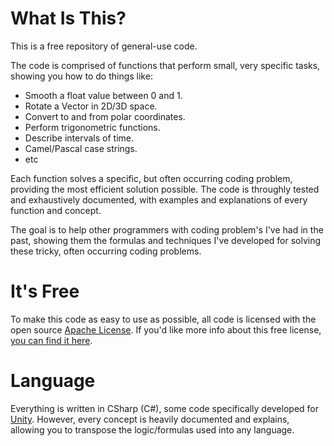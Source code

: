 # What Is This?

This is a free repository of general-use code.

The code is comprised of functions that perform small, very specific tasks, showing you how to do things like:
- Smooth a float value between 0 and 1.
- Rotate a Vector in 2D/3D space.
- Convert to and from polar coordinates.
- Perform trigonometric functions.
- Describe intervals of time.
- Camel/Pascal case strings.
- etc

Each function solves a specific, but often occurring coding problem, providing the most efficient solution possible. The code is throughly tested and exhaustively documented, with examples and explanations of every function and concept.

The goal is to help other programmers with coding problem's I've had in the past, showing them the formulas and techniques I've developed for solving these tricky, often occurring coding problems.


# It's Free

To make this code as easy to use as possible, all code is licensed with the open source [Apache License](https://www.apache.org/licenses/LICENSE-2.0). If you'd like more info about this free license, [you can find it here](https://www.apache.org/free/).


# Language

Everything is written in CSharp (C#), some code specifically developed for [Unity](https://unity3d.com/). However, every concept is heavily documented and explains, allowing you to transpose the logic/formulas used into any language.

